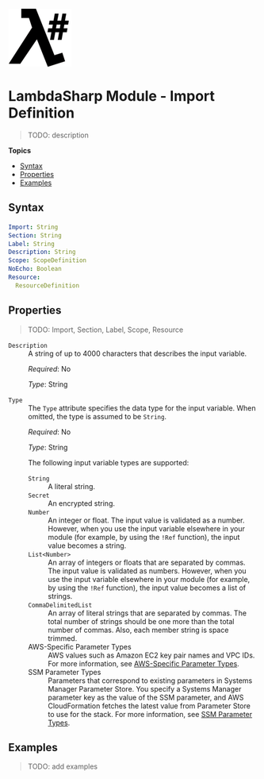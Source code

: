 ![λ#](LambdaSharp_v2_small.png)

# LambdaSharp Module - Import Definition

> TODO: description

__Topics__
* [Syntax](#syntax)
* [Properties](#properties)
* [Examples](#examples)

## Syntax

```yaml
Import: String
Section: String
Label: String
Description: String
Scope: ScopeDefinition
NoEcho: Boolean
Resource:
  ResourceDefinition
```

## Properties

> TODO: Import, Section, Label, Scope, Resource

<dl>

<dt><code>Description</code></dt>
<dd>
A string of up to 4000 characters that describes the input variable.

<i>Required</i>: No

<i>Type</i>: String
</dd>

<dt><code>Type</code></dt>
<dd>
The <code>Type</code> attribute specifies the data type for the input variable. When omitted, the type is assumed to be <code>String</code>.

<i>Required</i>: No

<i>Type</i>: String

The following input variable types are supported:

<dl>

<dt><code>String</code></dt>
<dd>A literal string.</dd>

<dt><code>Secret</code></dt>
<dd>An encrypted string.</dd>

<dt><code>Number</code></dt>
<dd>An integer or float. The input value is validated as a number. However, when you use the input variable elsewhere in your module (for example, by using the <code>!Ref</code> function), the input value becomes a string.</dd>

<dt><code>List&lt;Number&gt;</code></dt>
<dd>An array of integers or floats that are separated by commas. The input value is validated as numbers. However, when you use the input variable elsewhere in your module (for example, by using the <code>!Ref</code> function), the input value becomes a list of strings.</dd>

<dt><code>CommaDelimitedList</code></dt>
<dd>An array of literal strings that are separated by commas. The total number of strings should be one more than the total number of commas. Also, each member string is space trimmed.</dd>

<dt>AWS-Specific Parameter Types</dt>
<dd>AWS values such as Amazon EC2 key pair names and VPC IDs. For more information, see <a href="https://docs.aws.amazon.com/AWSCloudFormation/latest/UserGuide/parameters-section-structure.html#aws-specific-parameter-types">AWS-Specific Parameter Types</a>.</dd>

<dt>SSM Parameter Types</dt>
<dd>Parameters that correspond to existing parameters in Systems Manager Parameter Store. You specify a Systems Manager parameter key as the value of the SSM parameter, and AWS CloudFormation fetches the latest value from Parameter Store to use for the stack. For more information, see <a href="https://docs.aws.amazon.com/AWSCloudFormation/latest/UserGuide/parameters-section-structure.html#aws-ssm-parameter-types">SSM Parameter Types</a>.</dd>

</dl>
</dd>





</dl>


## Examples

> TODO: add examples
